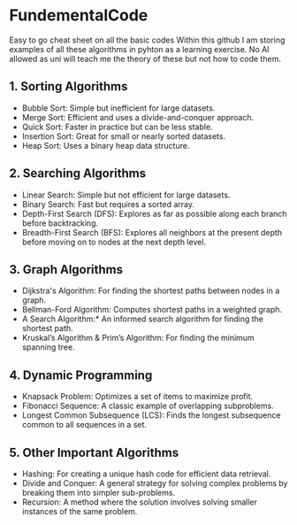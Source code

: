# FundementalCode
Easy to go cheat sheet on all the basic codes
Within this github I am storing examples of all these algorithms in pyhton as a learning exercise. No AI allowed as uni will teach me the theory of these but not how to code them.

## 1. Sorting Algorithms

- Bubble Sort: Simple but inefficient for large datasets.
- Merge Sort: Efficient and uses a divide-and-conquer approach.
- Quick Sort: Faster in practice but can be less stable.
- Insertion Sort: Great for small or nearly sorted datasets.
- Heap Sort: Uses a binary heap data structure.

## 2. Searching Algorithms

- Linear Search: Simple but not efficient for large datasets.
- Binary Search: Fast but requires a sorted array.
- Depth-First Search (DFS): Explores as far as possible along each branch before backtracking.
- Breadth-First Search (BFS): Explores all neighbors at the present depth before moving on to nodes at the next depth level.

## 3. Graph Algorithms

- Dijkstra's Algorithm: For finding the shortest paths between nodes in a graph.
- Bellman-Ford Algorithm: Computes shortest paths in a weighted graph.
- A Search Algorithm:* An informed search algorithm for finding the shortest path.
- Kruskal’s Algorithm & Prim’s Algorithm: For finding the minimum spanning tree.

## 4. Dynamic Programming

- Knapsack Problem: Optimizes a set of items to maximize profit.
- Fibonacci Sequence: A classic example of overlapping subproblems.
- Longest Common Subsequence (LCS): Finds the longest subsequence common to all sequences in a set.

## 5. Other Important Algorithms

- Hashing: For creating a unique hash code for efficient data retrieval.
- Divide and Conquer: A general strategy for solving complex problems by breaking them into simpler sub-problems.
- Recursion: A method where the solution involves solving smaller instances of the same problem.
